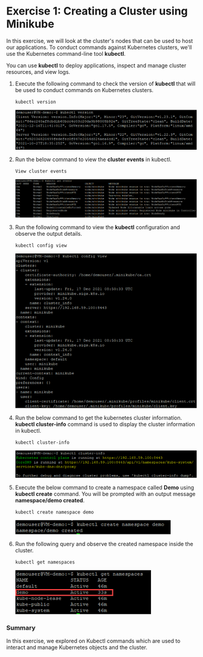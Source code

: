 # Exercise 1: Creating a Cluster using Minikube

In this exercise, we will look at the cluster's nodes that can be used to host our applications. To conduct commands against Kubernetes clusters, we'll use the Kubernetes command-line tool **kubectl**.

You can use **kubectl** to deploy applications, inspect and manage cluster resources, and view logs.

   
1. Execute the following command to check the version of **kubectl** that will be used to conduct commands on Kubernetes clusters.
   
   ```
   kubectl version
   ```
   ![](./media/kubectl-version.png)
   
1. Run the below command to view the **cluster events** in kubectl.

   ```
   View cluster events
   ```
   ![](./media/minikube-get_events.png)
   
1. Run the following command to view the **kubectl** configuration and observe the output details.
   
   ```
   kubectl config view
   ```
   ![](./media/minikube-config.png)
   
1. Run the below command to get the kubernetes cluster information. **kubectl cluster-info** command is used to display the cluster information in kubectl.
   
   ```
   kubectl cluster-info
   ```
   ![](./media/minikube-cluster-info.png)
   
1. Execute the below command to create a namespace called **Demo** using **kubectl create** command. You will be prompted with an output message **namespace/demo created**.

   ```
   kubectl create namespace demo
   ```
   ![](./media/aks-5.png)
   
1. Run the following query and observe the created namespace inside the cluster.

   ```
   kubectl get namespaces
   ```
   
   ![](./media/aks-6.png)
  
### Summary

In this exercise, we explored on Kubectl commands which are used to interact and manage Kubernetes objects and the cluster.
  

